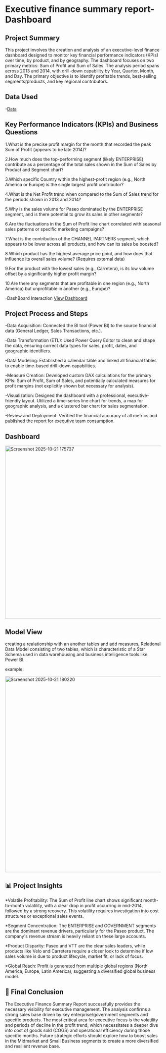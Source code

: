 # Executive finance summary report-Dashboard
## Project Summary
This project involves the creation and analysis of an executive-level finance dashboard designed to monitor key financial performance indicators (KPIs) over time, by product, and by geography. The dashboard focuses on two primary metrics: Sum of Profit and Sum of Sales. The analysis period spans across 2013 and 2014, with drill-down capability by Year, Quarter, Month, and Day. The primary objective is to identify profitable trends, best-selling segments/products, and key regional contributors.

## Data Used
-<a href="https://github.com/anasmummar-702/Finance-Data-Dashboard/blob/main/Financial%20Sample%20(1).xlsx">Data</a>

## Key Performance Indicators (KPIs) and Business Questions

1.What is the precise profit margin for the month that recorded the peak Sum of Profit (appears to be late 2014)?

2.How much does the top-performing segment (likely ENTERPRISE) contribute as a percentage of the total sales shown in the Sum of Sales by Product and Segment chart?

3.Which specific Country within the highest-profit region (e.g., North America or Europe) is the single largest profit contributor?

4.What is the Net Profit trend when compared to the Sum of Sales trend for the periods shown in 2013 and 2014?

5.Why is the sales volume for Paseo dominated by the ENTERPRISE segment, and is there potential to grow its sales in other segments?

6.Are the fluctuations in the Sum of Profit line chart correlated with seasonal sales patterns or specific marketing campaigns?

7.What is the contribution of the CHANNEL PARTNERS segment, which appears to be lower across all products, and how can its sales be boosted?

8.Which product has the highest average price point, and how does that influence its overall sales volume? (Requires external data)

9.For the product with the lowest sales (e.g., Carretera), is its low volume offset by a significantly higher profit margin?

10.Are there any segments that are profitable in one region (e.g., North America) but unprofitable in another (e.g., Europe)?

-DashBoard Interaction <a href="https://github.com/anasmummar-702/Finance-Data-Dashboard/blob/main/Screenshot%202025-10-21%20175737.png">View Dashboard</a>

## Project Process and Steps

-Data Acquisition: Connected the BI tool (Power BI) to the source financial data (General Ledger, Sales Transactions, etc.).

-Data Transformation (ETL): Used Power Query Editor to clean and shape the data, ensuring correct data types for sales, profit, dates, and geographic identifiers.

-Data Modeling: Established a calendar table and linked all financial tables to enable time-based drill-down capabilities.

-Measure Creation: Developed custom DAX calculations for the primary KPIs: Sum of Profit, Sum of Sales, and potentially calculated measures for profit margins (not explicitly shown but necessary for analysis).

-Visualization: Designed the dashboard with a professional, executive-friendly layout. Utilized a time-series line chart for trends, a map for geographic analysis, and a clustered bar chart for sales segmentation.

-Review and Deployment: Verified the financial accuracy of all metrics and published the report for executive team consumption.

## Dashboard

<img width="1012" height="559" alt="Screenshot 2025-10-21 175737" src="https://github.com/user-attachments/assets/9524301f-5f0a-4ec6-8640-321f82fc7248" />

## Model View
creating a realationship with an another tables and add measures, Relational Data Model consisting of two tables, which is characteristic of a Star Schema used in data warehousing and business intelligence tools like Power BI.

example:

<img width="995" height="633" alt="Screenshot 2025-10-21 180220" src="https://github.com/user-attachments/assets/896a00e4-dbf2-49c2-aa53-4db60f64304c" />

## 📊 Project Insights
*Volatile Profitability: The Sum of Profit line chart shows significant month-to-month volatility, with a clear drop in profit occurring in mid-2014, followed by a strong recovery. This volatility requires investigation into cost structures or exceptional sales events.

*Segment Concentration: The ENTERPRISE and GOVERNMENT segments are the dominant revenue drivers, particularly for the Paseo product. The company's revenue stream is heavily reliant on these large accounts.

*Product Disparity: Paseo and VTT are the clear sales leaders, while products like Velo and Carretera require a closer look to determine if low sales volume is due to product lifecycle, market fit, or lack of focus.

*Global Reach: Profit is generated from multiple global regions (North America, Europe, Latin America), suggesting a diversified global business model.


## 🧠 Final Conclusion
The Executive Finance Summary Report successfully provides the necessary visibility for executive management. The analysis confirms a strong sales base driven by key enterprise/government segments and specific products. The most critical area for executive focus is the volatility and periods of decline in the profit trend, which necessitates a deeper dive into cost of goods sold (COGS) and operational efficiency during those specific months. Future strategic efforts should explore how to boost sales in the Midmarket and Small Business segments to create a more diversified and resilient revenue base.
